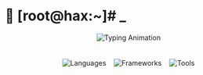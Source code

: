 # 🚀 [root@hax:~]# _

<div align="center">
  <img src="https://readme-typing-svg.demolab.com?font=Fira+Code&weight=600&size=26&duration=4000&pause=1000&color=00FF00&center=true&vCenter=true&width=500&lines=Full-Stack+Developer;Cybersecurity+Enthusiast" alt="Typing Animation" />

<div style="display: flex; flex-wrap: wrap; justify-content: center; gap: 16px; margin: 2.5em 0;">
  <img src="https://skillicons.dev/icons?i=python,java,ts,js,html,css,react" alt="Languages" />
  <img src="https://skillicons.dev/icons?i=nodejs,express,flask,tailwind,mongodb" alt="Frameworks" />
  <img src="https://skillicons.dev/icons?i=vscode,sublime,vim,neovim,linux,bash,git" alt="Tools" />
</div>

</div>


 
